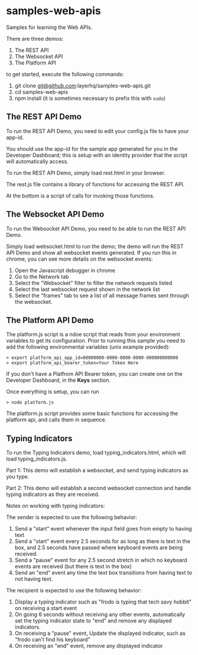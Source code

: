 # samples-web-apis

Samples for learning the Web APIs.

There are three demos:

1. The REST API
2. The Websocket API
3. The Platform API

to get started, execute the following commands:

1. git clone git@github.com:layerhq/samples-web-apis.git
2. cd samples-web-apis
3. npm install   (it is sometimes necessary to prefix this with `sudo`)

## The REST API Demo

To run the REST API Demo, you need to edit your config.js file to have your app-id.

You should use the app-id for the sample app generated for you in the Developer Dashboard; this is setup with an identity provider that the script will automatically access.

To run the REST API Demo, simply load rest.html in your browser.

The rest.js file contains a library of functions for accessing the REST API.

At the bottom is a script of calls for invoking those functions.

## The Websocket API Demo

To run the Websocket API Demo, you need to be able to run the REST API Demo.

Simply load websocket.html to run the demo; the demo will run the REST API Demo and show all websocket events generated.  If you run this in chrome, you can see more details on the websocket events:

1. Open the Javascript debugger in chrome
2. Go to the Network tab
3. Select the "Websocket" filter to filter the network requests listed
4. Select the last websocket request shown in the network list
5. Select the "frames" tab to see a list of all message frames sent through the websocket.


## The Platform API Demo

The platform.js script is a ndoe script that reads from your environment variables to get its configuration.  Prior to running this sample you need to add the following environmental variables (unix example provided):

```
> export platform_api_app_id=00000000-0000-0000-0000-000000000000
> export platform_api_bearer_token=Your Token Here
```

If you don't have a Platfrom API Bearer token, you can create one on the Developer Dashboard, in the **Keys** section.

Once everything is setup, you can run

```
> node platform.js
```

The platform.js script provides some basic functions for accessing the platform api, and calls them in sequence.

## Typing Indicators

To run the Typing Indicators demo, load typing_indicators.html, which will load typing_indicators.js.

Part 1: This demo will establish a websocket, and send typing indicators as you type.

Part 2: This demo will establish a second websocket connection and handle typing indicators as they are received.

Notes on working with typing indicators:

The sender is expected to use the following behavior:

1. Send a "start" event whenever the input field goes from empty to having text
2. Send a "start" event every 2.5 seconds for as long as there is text in the box, and 2.5 seconds have passed where keyboard events are being received.
3. Send a "pause" event for any 2.5 second stretch in which no keyboard events are received (but there is text in the box)
4. Send an "end" event any time the text box transitions from having text to not having text.

The recipient is expected to use the following behavior:

1. Display a typing indicator such as "frodo is typing that tech savy hobbit" on receiving a start event
2. On going 6 seconds without receiving any other events, automatically set the typing indicator state to "end" and remove any displayed indicators.
3. On receiving a "pause" event, Update the displayed indicator, such as "frodo can't find his keyboard"
4. On receiving an "end" event, remove any displayed indicator

